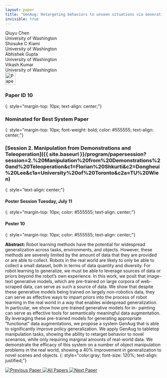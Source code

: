 ```yaml
---
layout: paper
title: "GenAug: Retargeting behaviors to unseen situations via Generative Augmentation"
invisible: true
---
```

<div class="paper-authors">
<div class="paper-author-box">
    <div class="paper-author-name">Qiuyu Chen</div>
    <div class="paper-author-uni">University of Washington</div>
</div>
<div class="paper-author-box">
    <div class="paper-author-name">Shosuke C Kiami</div>
    <div class="paper-author-uni">University of Washington</div>
</div>
<div class="paper-author-box">
    <div class="paper-author-name">Abhishek Gupta</div>
    <div class="paper-author-uni">University of Washington</div>
</div>
<div class="paper-author-box">
    <div class="paper-author-name">Vikash Kumar</div>
    <div class="paper-author-uni">University of Washington</div>
</div>

</div><div class="paper-pdf">
<div> <a href="http://www.roboticsproceedings.org/rss19/p010.pdf"><img src="{{ site.baseurl }}/images/paper_link.png" alt="Paper Website" width = "33"  height = "40"/></a> </div>
</div>

### Paper ID 10
{: style="margin-top: 10px; text-align: center;"}

### Nominated for Best System Paper
{: style="margin-top: 10px; font-weight: bold; color: #555555; text-align: center;"}

### [Session 2. Manipulation from Demonstrations and Teleoperation]({{ site.baseurl }}/program/papersession?session=2.%20Manipulation%20from%20Demonstrations%20and%20Teleoperation&c1=Florian%20Shkurti&c2=Dongheui%20Lee&c1a=University%20of%20Toronto&c2a=TU%20Wien)
{: style="text-align: center;"}

#### Poster Session Tuesday, July 11
{: style="margin-top: 10px; color: #555555; text-align: center;"}

#### Poster 10
{: style="margin-top: 10px; color: #555555; text-align: center;"}

<b style="color: black;">Abstract: </b>Robot learning methods have the potential for widespread generalization across tasks, environments, and objects. However, these methods are severely limited by the amount of data that they are provided or are able to collect. Robots in the real world are likely to only be able to collect a small dataset, both in terms of data quantity and diversity. For robot learning to generalize, we must be able to leverage sources of data or priors beyond the robot’s own experience. In this work, we posit that image-text generative models, which are pre-trained on large corpora of web-scraped data, can serve as such a source of data. We show that despite these generative models being trained on largely non-robotics data, they can serve as effective ways to impart priors into the process of robot learning in the
real world in a way that enables widespread generalization. In particular, we show how pre-trained generative models for in- painting can serve as effective tools for semantically meaningful data augmentation. By leveraging these pre-trained models for generating appropriate “functional” data augmentations, we
propose a system GenAug that is able to significantly improve policy generalization. We apply GenAug to tabletop manipulation tasks, showing the ability to retarget behavior to novel scenarios, while only requiring marginal amounts of real-world data. We demonstrate the efficacy of this system on a number of object manipulation problems in the real world, showing a 40% improvement in generalization to novel scenes and objects.
{: style="color:gray; font-size: 120%; text-align: justified;"}


<div class="paper-menu">
<a href="{{ site.baseurl }}/program/papers/009/"> <img src="{{ site.baseurl }}/images/previous_paper_icon.png" alt="Previous Paper" title="Previous Paper"/> </a>
<a href="{{ site.baseurl }}/program/papers"><img src="{{ site.baseurl }}/images/overview_icon.png" alt="All Papers" title="All Papers"/> </a>
<a href="{{ site.baseurl }}/program/papers/011/"> <img src="{{ site.baseurl }}/images/next_paper_icon.png" alt="Next Paper" title="Next Paper"/> </a>

</div>
